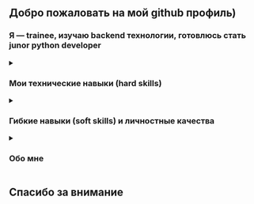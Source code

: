 [//]: # (----------HEADER----------)
## Добро пожаловать на мой github профиль)

### Я — trainee, изучаю backend технологии, готовлюсь стать junor python developer
[//]: # (----------HEADER----------)



[//]: # (----------HARD SKILLS----------)
<details>
  <summary>
    <h3>
      Мои технические навыки (hard skills)
    </h3>
  </summary>
  
  ### 💻 Языки программирования
  | ЯП | Когда приступил к изучению |
  |:------------------:|:------------------:|
  | <img src="https://github.com/devicons/devicon/blob/master/icons/python/python-original.svg" alt="python" width="40" height="40"/> |  В Яндекс Лицее  |
  
  ### 📑 Библиотеки, фреймворки и технологии
  | Технология | Иконка | Ознакомился с технологией | Пример использования |
  |:------------------:|:------------------:|:------------------:|:------------------:|
  | Aiogram | <img src="img/aiogram_icon.png" alt="aiogram" width="40" height="40"/> |  Самостоятельно  | https://github.com/glebishead/telegram_bot_aiogram_shop |
  | Sqlite3 | <img src="https://github.com/devicons/devicon/blob/master/icons/sqlite/sqlite-original.svg" alt="sqlte3" width="40" height="40"/> |  В Яндекс Лицее  | https://github.com/glebishead/telegram_bot_aiogram_shop |
  | Pyqt5 | <img src="https://github.com/devicons/devicon/blob/master/icons/qt/qt-original.svg" alt="pyqt5" width="40" height="40"/> |  В Яндекс Лицее  | https://github.com/glebishead/Engineering_Calculator |
  | Flask | <img src="https://github.com/devicons/devicon/blob/master/icons/flask/flask-original.svg" alt="flask" width="40" height="40"/> |  В Яндекс Лицее  | https://github.com/glebishead/ProjectWebsite |
  | Bootstrap | <img src="https://github.com/devicons/devicon/blob/master/icons/bootstrap/bootstrap-original.svg" alt="bootstrap" width="40" height="40"/> |  В Яндекс Лицее  | - |
  
  ### 🛠 Инструменты
  | Инструмент | Иконка | Где узнал об инструменте |
  |:------------------|:------------------:|:------------------:|
  | DB Browser| <img src="img/sqlitebrowser.svg" alt="db browser" width="40" height="40"/> |  В Яндекс Лицее  |
  | Figma | <img src="https://github.com/devicons/devicon/blob/master/icons/figma/figma-original.svg" alt="figma" width="40" height="40"/> |  В Яндекс Лицее  |
  | Trello | <img src="https://github.com/devicons/devicon/blob/master/icons/trello/trello-plain.svg" alt="trello" width="40" height="40"/> |  В Яндекс Лицее  |
  
 </details>
 
[//]: # (----------HARD SKILLS----------)



[//]: # (----------SOFT SKILLS----------)
<details>
  <summary>
    <h3>
      Гибкие навыки (soft skills) и личностные качества
    </h3>
  </summary>
  
  * проактивен
  * честен, часто прямолинеен
  * способен к самообучению
  * сдержан, стараюсь всегда оставаться спокоен
  * умею слушать

 </details>
 
[//]: # (----------SOFT SKILLS----------)



[//]: # (----------ABOUT ME----------)
<details>
  <summary>
    <h3>
      Обо мне
    </h3>
  </summary>
  Я начал интересоваться программированием в 8 классе, увидев несколько видеороликов на youtube. Продолжив просматривать контент для начинающих, узнал от своего друга о бесплатной образовательной программе
  Яндекс Лицей. В следующем году поступил на неё, пройдя вступительные испытания. <br><br>
  
  За два года обучения познакомился с синтаксисом, типами данных, концепциями языка python и несколькими библиотеками, фреймворками и парой технологий, 
  написал несколько учебных проектов. <br>
  
  После окончания обучения приступил к пополнению стека технологий своими силами. <br>
  
  В 11 классе поступил на специализацию "Анализ данных" и на текущий момент обучаюсь там. <br>
  
  Опыта работы пока не имею.
</details>

[//]: # (----------ABOUT ME----------)



[//]: # (----------END----------)

## Спасибо за внимание

[//]: # (----------END----------)
